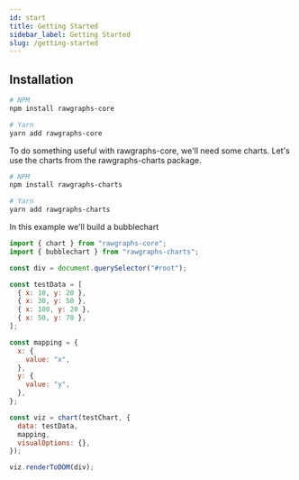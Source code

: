 ```yaml
---
id: start
title: Getting Started
sidebar_label: Getting Started
slug: /getting-started
---
```


## Installation

```bash
# NPM
npm install rawgraphs-core

# Yarn
yarn add rawgraphs-core
```

To do something useful with rawgraphs-core, we'll need some charts.
Let's use the charts from the rawgraphs-charts package.

```bash
# NPM
npm install rawgraphs-charts

# Yarn
yarn add rawgraphs-charts
```

In this example we'll build a bubblechart

```js
import { chart } from "rawgraphs-core";
import { bubblechart } from "rawgraphs-charts";

const div = document.querySelector("#root");

const testData = [
  { x: 10, y: 20 },
  { x: 30, y: 50 },
  { x: 100, y: 20 },
  { x: 50, y: 70 },
];

const mapping = {
  x: {
    value: "x",
  },
  y: {
    value: "y",
  },
};

const viz = chart(testChart, {
  data: testData,
  mapping,
  visualOptions: {},
});

viz.renderToDOM(div);
```
